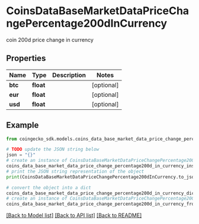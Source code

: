 # CoinsDataBaseMarketDataPriceChangePercentage200dInCurrency

coin 200d price change in currency

## Properties

Name | Type | Description | Notes
------------ | ------------- | ------------- | -------------
**btc** | **float** |  | [optional] 
**eur** | **float** |  | [optional] 
**usd** | **float** |  | [optional] 

## Example

```python
from coingecko_sdk.models.coins_data_base_market_data_price_change_percentage200d_in_currency import CoinsDataBaseMarketDataPriceChangePercentage200dInCurrency

# TODO update the JSON string below
json = "{}"
# create an instance of CoinsDataBaseMarketDataPriceChangePercentage200dInCurrency from a JSON string
coins_data_base_market_data_price_change_percentage200d_in_currency_instance = CoinsDataBaseMarketDataPriceChangePercentage200dInCurrency.from_json(json)
# print the JSON string representation of the object
print(CoinsDataBaseMarketDataPriceChangePercentage200dInCurrency.to_json())

# convert the object into a dict
coins_data_base_market_data_price_change_percentage200d_in_currency_dict = coins_data_base_market_data_price_change_percentage200d_in_currency_instance.to_dict()
# create an instance of CoinsDataBaseMarketDataPriceChangePercentage200dInCurrency from a dict
coins_data_base_market_data_price_change_percentage200d_in_currency_from_dict = CoinsDataBaseMarketDataPriceChangePercentage200dInCurrency.from_dict(coins_data_base_market_data_price_change_percentage200d_in_currency_dict)
```
[[Back to Model list]](../README.md#documentation-for-models) [[Back to API list]](../README.md#documentation-for-api-endpoints) [[Back to README]](../README.md)


